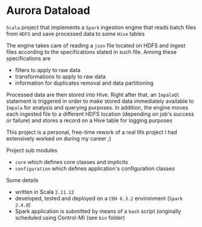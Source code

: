 # Aurora Dataload

`Scala` project that implements a `Spark` ingestion engine that reads
batch files from `HDFS` and save processed data to some `Hive` tables 

The engine takes care of reading a `json` file located on HDFS and ingest
files according to the specifications stated in such file. Among these specifications are

* filters to apply to raw data
* transformations to apply to raw data
* information for duplicates removal and data partitioning

Processed data are then stored into Hive. Right after that, an `ImpalaQl` statement 
is triggered in order to make stored data immediately available to `Impala` for analysis 
and querying purposes. In addition, the engine moves each ingested file to a different HDFS 
location (depending on job's success or failure) and stores a record on a Hive table for logging purposes

This project is a personal, free-time rework of a real life project
I had extensively worked on during my career ;)

Project sub modules

* `core` which defines core classes and implicits
* `configuration` which defines application's configuration classes

Some details

* written in Scala `2.11.12`
* developed, tested and deployed on a `CDH 6.3.2` environment (`Spark 2.4.0`)
* Spark application is submitted by means of a `bash` script (originally scheduled using Control-M) (see `bin` folder)